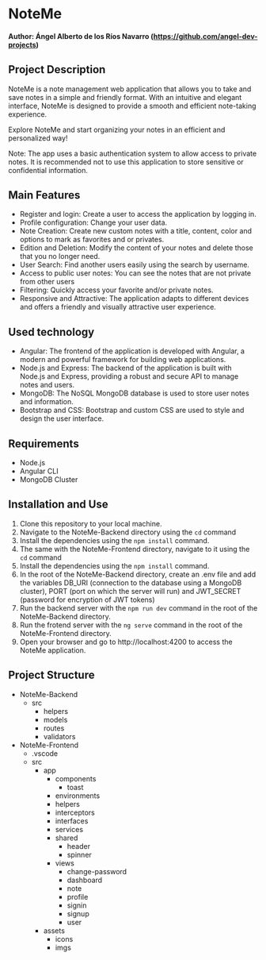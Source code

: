 # NoteMe

#### Author: Ángel Alberto de los Ríos Navarro (https://github.com/angel-dev-projects)

## Project Description

NoteMe is a note management web application that allows you to take and save notes in a simple and friendly format. With an intuitive and elegant interface, NoteMe is designed to provide a smooth and efficient note-taking experience.

Explore NoteMe and start organizing your notes in an efficient and personalized way!

Note: The app uses a basic authentication system to allow access to private notes. It is recommended not to use this application to store sensitive or confidential information.

## Main Features

- Register and login: Create a user to access the application by logging in.
- Profile configuration: Change your user data.
- Note Creation: Create new custom notes with a title, content, color and options to mark as favorites and or privates.
- Edition and Deletion: Modify the content of your notes and delete those that you no longer need.
- User Search: Find another users easily using the search by username.
- Access to public user notes: You can see the notes that are not private from other users
- Filtering: Quickly access your favorite and/or private notes.
- Responsive and Attractive: The application adapts to different devices and offers a friendly and visually attractive user experience.

## Used technology

- Angular: The frontend of the application is developed with Angular, a modern and powerful framework for building web applications.
- Node.js and Express: The backend of the application is built with Node.js and Express, providing a robust and secure API to manage notes and users.
- MongoDB: The NoSQL MongoDB database is used to store user notes and information.
- Bootstrap and CSS: Bootstrap and custom CSS are used to style and design the user interface.

## Requirements

- Node.js
- Angular CLI
- MongoDB Cluster

## Installation and Use

1. Clone this repository to your local machine.
2. Navigate to the NoteMe-Backend directory using the `cd` command
3. Install the dependencies using the `npm install` command.
4. The same with the NoteMe-Frontend directory, navigate to it using the `cd` command
5. Install the dependencies using the `npm install` command.
6. In the root of the NoteMe-Backend directory, create an .env file and add the variables DB_URI (connection to the database using a MongoDB cluster), PORT (port on which the server will run) and JWT_SECRET (password for encryption of JWT tokens)
7. Run the backend server with the `npm run dev` command in the root of the NoteMe-Backend directory.
8. Run the frotend server with the `ng serve` command in the root of the NoteMe-Frontend directory.
9. Open your browser and go to http://localhost:4200 to access the NoteMe application.

## Project Structure

- NoteMe-Backend
  - src
    - helpers
    - models
    - routes
    - validators
- NoteMe-Frontend
  - .vscode
  - src
    - app
      - components
        - toast
      - environments
      - helpers
      - interceptors
      - interfaces
      - services
      - shared
        - header
        - spinner
      - views
        - change-password
        - dashboard
        - note
        - profile
        - signin
        - signup
        - user
    - assets
        - icons
        - imgs